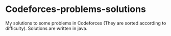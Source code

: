 # Codeforces-problems-solutions
My solutions to some problems in Codeforces (They are sorted according to difficulty).
Solutions are written in java.
